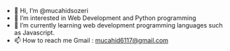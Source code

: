 - 👋 Hi, I’m @mucahidsozeri
- 👀 I’m interested in Web Development and Python programming
- 🌱 I’m currently learning web development programming languages such as Javascript.
- 📫 How to reach me Gmail : mucahid6117@gmail.com

<!---
mucahidsozeri/mucahidsozeri is a ✨ special ✨ repository because its `README.md` (this file) appears on your GitHub profile.
You can click the Preview link to take a look at your changes.
--->
